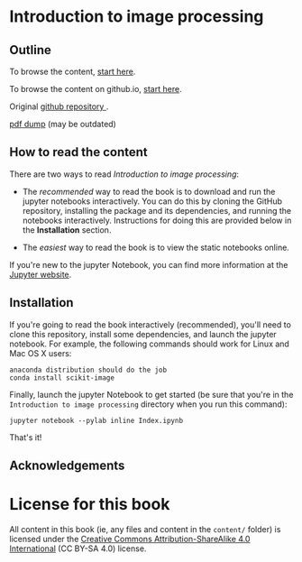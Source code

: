 Introduction to image processing 
================================

Outline
-------

To browse the content, [start here](http://homepages.ulb.ac.be/~odebeir/_site/README.html).


To browse the content on github.io, [start here](https://odebeir.github.io/testbook/README.html).

Original [github repository ](https://github.com/odebeir/testbook).

[pdf dump](./features/pdf/merged.pdf) (may be outdated)

How to read the content
-----------------------

There are two ways to read *Introduction to image processing*:

* The *recommended* way to read the book is to download and run the jupyter notebooks interactively. You can do this by cloning the GitHub repository, installing the package and its dependencies, and running the notebooks interactively. Instructions for doing this are provided below in the **Installation** section.

* The *easiest* way to read the book is to view the static notebooks online.

If you're new to the jupyter Notebook, you can find more information at the [Jupyter website](https://jupyter.org/).

Installation
------------

If you're going to read the book interactively (recommended), you'll need to clone this repository, install some dependencies, and launch the jupyter notebook. For example, the following commands should work for Linux and Mac OS X users:

    anaconda distribution should do the job
    conda install scikit-image 

Finally, launch the jupyter Notebook to get started (be sure that you're in the ``Introduction to image processing`` directory when you run this command):

    jupyter notebook --pylab inline Index.ipynb

That's it!

Acknowledgements
----------------

# License for this book

All content in this book (ie, any files and content in the `content/` folder)
is licensed under the [Creative Commons Attribution-ShareAlike 4.0 International](https://creativecommons.org/licenses/by-sa/4.0/)
(CC BY-SA 4.0) license.
